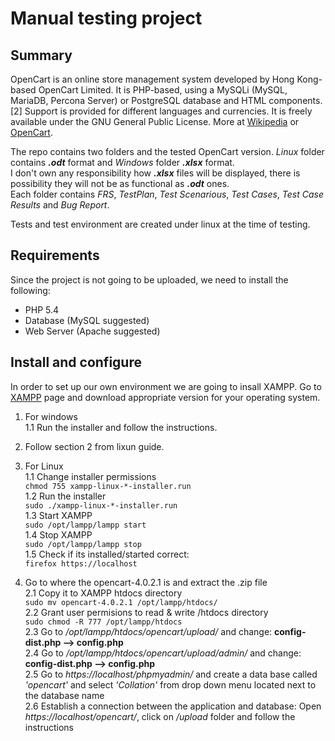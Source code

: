# Manual testing project 


## Summary
OpenCart is an online store management system developed by Hong Kong-based OpenCart Limited. It is PHP-based, using a MySQLi (MySQL, MariaDB, Percona Server) or PostgreSQL database and HTML components.[2] Support is provided for different languages and currencies. It is freely available under the GNU General Public License. More at [Wikipedia](https://en.wikipedia.org/wiki/OpenCart) or [OpenCart](https://www.opencart.com/).

The repo contains two folders and the tested OpenCart version. _Linux_ folder contains ***.odt*** format and _Windows_ folder ***.xlsx*** format.<br>
I don't own any responsibility how ***.xlsx*** files will be  displayed, there is possibility they will not be as functional as ***.odt*** ones.<br>
Each folder contains _FRS_, _TestPlan_, _Test Scenarious_, _Test Cases_, _Test Case Results_ and _Bug Report_.<br>

Tests and test environment are created under linux at the time of testing.


## Requirements
Since the project is not going to be uploaded, we need to install the following:<br>
* PHP 5.4<br>
* Database (MySQL suggested)<br>
* Web Server (Apache suggested)<br>


## Install and configure

In order to set up our own environment we are going to insall XAMPP. Go to [XAMPP](https://www.apachefriends.org) page and download appropriate version for your operating system.
1. For windows<br>
  1.1 Run the installer and follow the instructions.<br>

2. Follow section 2 from lixun guide.<br>


1. For Linux<br>
  1.1 Change installer permissions<br>
    `chmod 755 xampp-linux-*-installer.run`<br>
  1.2 Run the installer<br>
    `sudo ./xampp-linux-*-installer.run`<br>
  1.3 Start XAMPP<br>
    `sudo /opt/lampp/lampp start`<br>
  1.4 Stop XAMPP<br>
    `sudo /opt/lampp/lampp stop`<br>
  1.5 Check if its installed/started correct:<br>
    `firefox https://localhost`<br>
    
2. Go to where the opencart-4.0.2.1 is and extract the .zip file<br>
  2.1 Copy it to XAMPP htdocs directory<br>
	`sudo mv opencart-4.0.2.1 /opt/lampp/htdocs/`<br>
  2.2 Grant user permisions to read & write /htdocs directory<br>
	`sudo chmod -R 777 /opt/lampp/htdocs`<br>
  2.3 Go to _/opt/lampp/htdocs/opencart/upload/_ and change: **config-dist.php --> config.php**<br>
  2.4 Go to _/opt/lampp/htdocs/opencart/upload/admin/_ and change: **config-dist.php --> config.php**<br>
  2.5 Go to _https://localhost/phpmyadmin/_ and create a data base called _'opencart'_ and select _'Collation'_ from drop down menu located next to the database name<br>
  2.6 Establish a connection between the application and database: Open _https://localhost/opencart/_, click on _/upload_ folder and follow the instructions
